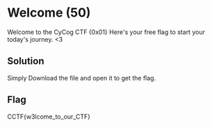 # Welcome (50)

Welcome to the CyCog CTF {0x01} Here's your free flag to start your today's journey. <3


## Solution

Simply Download the file and open it to get the flag.

## Flag
CCTF{w3lcome_to_our_CTF}
